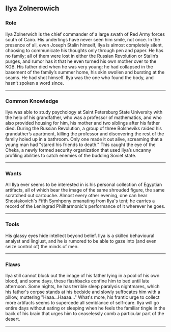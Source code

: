 
Ilya Zolnerowich
----------------

### Role ###

Ilya Zolnerwich is the chief commander of a large swath of Red Army forces south of Cairo.
His underlings have never seen him smile, not once.
In the presence of all, even Joseph Stalin himself, Ilya is almost completely silent,
choosing to communicate his thoughts only through pen and paper.
He has no family; all of them were lost in either the Russian Revolution or Stalin’s purges,
and rumor has it that he even turned his own mother over to the KGB.
His father died when he was very young:
he had collapsed in the basement of the family’s summer home,
his skin swollen and bursting at the seams.
He had shot himself.
Ilya was the one who found the body,
and hasn’t spoken a word since.

---

### Common Knowledge ###

Ilya was able to study psychology at Saint Petersburg State University with the help of his grandfather,
who was a professor of mathematics, and who also provided housing for him,
his mother and two siblings after his father died.
During the Russian Revolution, a group of three Bolsheviks raided his grandather’s apartment,
killing the professor and discovering the rest of the family holed up in a bathroom.
Only one made it out alive, screaming that a young man had
"stared his friends to death."
This caught the eye of the Cheka,
a newly formed security organization that used Ilya’s uncanny profiling abilities to catch enemies of the budding Soviet state.

---


### Wants ###

All Ilya ever seems to be interested in is his personal collection of Egyptian artifacts,
all of which bear the image of the same shrouded figure, the same scratched out cartouche.
Almost every other evening, one can hear Shostakovich's Fifth Symhpony emanating from Ilya's tent;
he carries a record of the Leningrad Philharmonic's performance of it wherever he goes.

---


### Tools ###

His glassy eyes hide intellect beyond belief.
Ilya is a skilled behavioural analyst and lingiust,
and he is rumored to be able to gaze into (and even seize control of) the minds of men.

---


### Flaws ###

Ilya still cannot block out the image of his father lying in a pool of his own blood,
and some days, these flashbacks confine him to bed until late afternoon.
Some nights, he has terrible sleep paralysis nightmares,
which his father's corpse stands at his bedside and slowly suffocates him with a pillow,
muttering "Haaa...Haaaa..."
What's more, his frantic urge to collect more artifacts seems to supercede all semblance of self-care.
Ilya will go entire days without eating or sleeping when he feels the familiar tingle in the back of his brain that urges him to ceaselessly comb a particular part of the desert.

---
